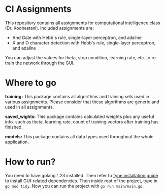 # CI Assignments

This repository contains all assignments for computational intelligence class
(Dr. Koohestani). Included assignments are:

- And Gate with Hebb's rule, single-layer perceptron, and adaline
- X and O character detection with Hebb's rule, single-layer perceptron, and adaline

You can adjust the values for theta, stop condition, learning rate, etc. to re-train the network
through the GUI.

# Where to go

**training:** This package contains all algorithms and training sets used in various
assignments. Please consider that these algorithms are generic and used in all assignments. 

**saved_wights:** This package contains calculated weights plus any useful info. such as theta, learning rate,
count of training vectors after training has finished.

**models:** This package contains all data types used throughout the whole application.

# How to run?

You need to have golang 1.23 installed. Then refer to [fyne installation guide](https://docs.fyne.io/started/)
to install GUI-related dependencies. Then inside root of the project, type in `go mod tidy`. Now you can run
the project with `go run main/main.go`.